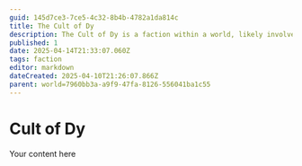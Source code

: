 ```yaml
---
guid: 145d7ce3-7ce5-4c32-8b4b-4782a1da814c
title: The Cult of Dy
description: The Cult of Dy is a faction within a world, likely involved in worship or devotion to a figure or entity named Dy.
published: 1
date: 2025-04-14T21:33:07.060Z
tags: faction
editor: markdown
dateCreated: 2025-04-10T21:26:07.866Z
parent: world=7960bb3a-a9f9-47fa-8126-556041ba1c55
---
```


# Cult of Dy
Your content here
